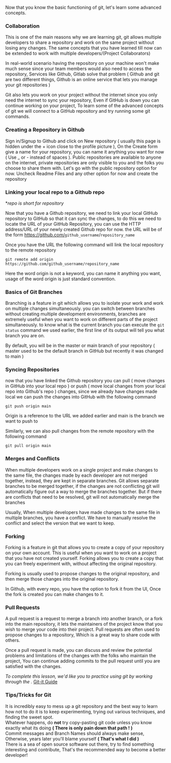 Now that you know the basic functioning of git, let's learn some advanced concepts.

### Collaboration

This is one of the main reasons why we are learning git, git allows multiple developers to share a repository and work on the same project without losing any changes. The same concepts that you have learned till now can be extended to work with multiple developers/(Project Collaborators)

In real-world scenario having the repository on your machine won't make much sense since your team members would also need to access the repository, Services like Github, Gitlab solve that problem ( Github and git are two different things, Github is an online service that lets you manage your git repositories )

Git also lets you work on your project without the internet since you only need the internet to sync your repository, Even if GitHub is down you can continue working on your project, To learn some of the advanced concepts of git we will connect to a GitHub repository and try running some git commands.

### Creating a Repository in Github

Sign in/Signup to Github and click on New repository ( usually this page is hidden under the + icon close to the profile picture ), On the Create form give a name for your repository, you can name it anything you want for now ( Use \_ or - instead of spaces ).
Public repositories are available to anyone on the internet, private repositories are only visible to you and the folks you choose to share them with. Let's go with the public repository option for now.
Uncheck Readme Files and any other option for now and create the repository

### Linking your local repo to a Github repo

\*_repo is short for repository_

Now that you have a Github repository, we need to link your local GitHub repository to GitHub so that it can sync the changes, to do this we need to locate the URL of your GitHub Repository, you can use the HTTP address/URL of your newly created Github repo for now. the URL will be of the form <https://github.com/>`github_username`/`repository_name`

Once you have the URL the following command will link the local repository to the remote repository

```git
git remote add origin https://github.com/github_username/repository_name
```

Here the word origin is not a keyword, you can name it anything you want, usage of the word origin is just standard convention.

### Basics of Git Branches

Branching is a feature in git which allows you to isolate your work and work on multiple changes simultaneously. you can switch between branches without creating multiple development environments, branches are extremely useful when you want to work on different parts of the project simultaneously. to know what is the current branch you can execute the `git status` command we used earlier, the first line of its output will tell you what branch you are on.

By default, you will be in the master or main branch of your repository ( master used to be the default branch in GitHub but recently it was changed to main )

### Syncing Repositories

now that you have linked the Github repository you can pull ( move changes in GitHub into your local repo ) or push ( move local changes from your local repo into Github's repo ) changes, since we already have changes made local we can push the changes into GitHub with the following command

```git
git push origin main
```

Origin is a reference to the URL we added earlier and main is the branch we want to push to

Similarly, we can also pull changes from the remote repository with the following command

```git
git pull origin main
```

### Merges and Conflicts

When multiple developers work on a single project and make changes to the same file, the changes made by each developer are not merged together, instead, they are kept in separate branches. Git allows separate branches to be merged together, if the changes are not conflicting git will automatically figure out a way to merge the branches together. But if there are conflicts that need to be resolved, git will not automatically merge the branches

Usually, When multiple developers have made changes to the same file in multiple branches, you have a conflict. We have to manually resolve the conflict and select the version that we want to keep.

### Forking

Forking is a feature in git that allows you to create a copy of your repository on your own account. This is useful when you want to work on a project that you have not created yourself. Forking allows you to create a copy that you can freely experiment with, without affecting the original repository.

Forking is usually used to propose changes to the original repository, and then merge those changes into the original repository.

In Github, with every repo, you have the option to fork it from the UI, Once the fork is created you can make changes to it.

### Pull Requests

A pull request is a request to merge a branch into another branch, or a fork into the main repository, it lets the maintainers of the project know that you wish to merge your code into their project. Pull requests are often used to propose changes to a repository, Which is a great way to share code with others.

Once a pull request is made, you can discuss and review the potential problems and limitations of the changes with the folks who maintain the project, You can continue adding commits to the pull request until you are satisfied with the changes.

_To complete this lesson, we'd like you to practice using git by working through the ._ [Git-it Guide](http://jlord.us/git-it/)

### Tips/Tricks for Git

It is incredibly easy to mess up a git repository and the best way to learn how not to do it is to keep experimenting, trying out various techniques, and finding the sweet spot.  
Whatever happens, do **not** try copy-pasting git code unless you know exactly what its doing **( There is only pain down that path ! )**  
Commit messages and Branch Names should always make sense, Otherwise, years later you'll blame yourself **( That's what I did )**  
There is a sea of open source software out there, try to find something interesting and contribute, That's the recommended way to become a better developer!
